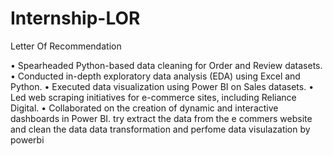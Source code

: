 # Internship-LOR
Letter Of Recommendation 

•	Spearheaded Python-based data cleaning for Order and Review datasets. 
•	Conducted in-depth exploratory data analysis (EDA) using Excel and Python. 
•	Executed data visualization using Power BI on Sales datasets. 
•	Led web scraping initiatives for e-commerce sites, including Reliance Digital. 
•	Collaborated on the creation of dynamic and interactive dashboards in Power BI. 
try extract the data from the e commers website and clean the data 
data transformation and perfome data visulazation by powerbi 
